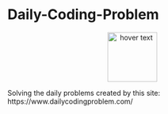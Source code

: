 # Daily-Coding-Problem 
<p align="center">
  <img src="https://pbs.twimg.com/profile_images/980694592151523328/0RI8hKGP.jpg" width="100" title="hover text">
</p>
Solving the daily problems created by this site: https://www.dailycodingproblem.com/ 
